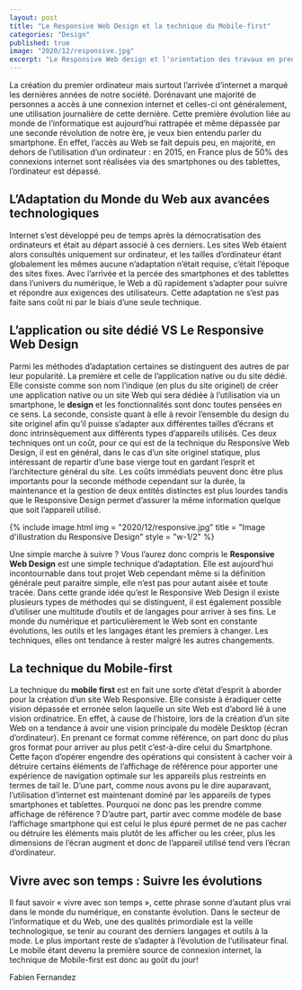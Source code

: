 ```yaml
---
layout: post
title: "Le Responsive Web Design et la technique du Mobile-first"
categories: "Design"
published: true
image: "2020/12/responsive.jpg"
excerpt: "Le Responsive Web design et l'orientation des travaux en prenant en compte la taille de l'écran mobile en premier temps pour réaliser le design de son site."
---
```


La création du premier ordinateur mais surtout l’arrivée d’internet a marqué les dernières années de notre société. Dorénavant une majorité de personnes a accès à une connexion internet et celles-ci ont généralement, une utilisation journalière de cette dernière. Cette première évolution liée au monde de l’informatique est aujourd’hui rattrapée et même dépassée par une seconde révolution de notre ère, je veux bien entendu parler du smartphone. En effet, l’accès au Web se fait depuis peu, en majorité, en dehors de l’utilisation d’un ordinateur : en 2015, en France plus de 50% des connexions internet sont réalisées via des smartphones ou des tablettes, l’ordinateur est dépassé. 

## L’Adaptation du Monde du Web aux avancées technologiques 

Internet s’est développé peu de temps après la démocratisation des ordinateurs et était au départ associé à ces derniers. Les sites Web étaient alors consultés uniquement sur ordinateur, et les tailles d’ordinateur étant globalement les mêmes aucune n’adaptation n’était requise, c’était l’époque des sites fixes. Avec l’arrivée et la percée des smartphones et des tablettes dans l’univers du numérique, le Web a dû rapidement s’adapter pour suivre et répondre aux exigences des utilisateurs. 
 Cette adaptation ne s’est pas faite sans coût ni par le biais d’une seule technique.

## L’application ou site dédié VS Le Responsive Web Design 

Parmi les méthodes d’adaptation certaines se distinguent des autres de par leur popularité. 
La première et celle de l’application native ou du site dédié. Elle consiste comme son nom l’indique (en plus du site originel) de créer une application native ou un site Web qui sera dédiée à l’utilisation via un smartphone, le **design** et les fonctionnalités sont donc toutes pensées en ce sens. 
La seconde, consiste quant à elle à revoir l’ensemble du design du site originel afin qu’il puisse s’adapter aux différentes tailles d’écrans et donc intrinsèquement aux différents types d’appareils utilisés. 
Ces deux techniques ont un coût, pour ce qui est de la technique du Responsive Web Design, il est en général, dans le cas d’un site originel statique, plus intéressant de repartir d’une base vierge tout en gardant l’esprit et l’architecture général du site. Les coûts immédiats peuvent donc être plus importants pour la seconde méthode cependant sur la durée, la maintenance et la gestion de deux entités distinctes est plus lourdes tandis que le Responsive Design permet d’assurer la même information quelque que soit l’appareil utilisé. 

{% include image.html img = "2020/12/responsive.jpg" title = "Image d'illustration du Responsive Design" style = "w-1/2" %}

Une simple marche à suivre ? 
Vous l’aurez donc compris le **Responsive Web Design** est une simple technique d’adaptation. Elle est aujourd’hui incontournable dans tout projet Web cependant même si la définition générale peut paraitre simple, elle n’est pas pour autant aisée et toute tracée. 
Dans cette grande idée qu’est le Responsive Web Design il existe plusieurs types de méthodes qui se distinguent, il est également possible d’utiliser une multitude d’outils et de langages pour arriver à ses fins. 
Le monde du numérique et particulièrement le Web sont en constante évolutions, les outils et les langages étant les premiers à changer. Les techniques, elles ont tendance à rester malgré les autres changements.


## La technique du Mobile-first

La technique du **mobile first** est en fait une sorte d’état d’esprit à aborder pour la création d’un site Web Responsive. Elle consiste à éradiquer cette vision dépassée et erronée selon laquelle un site Web est d’abord lié à une vision ordinatrice. En effet, à cause de l’histoire, lors de la création d’un site Web on a tendance à avoir une vision principale du modèle Desktop (écran d’ordinateur). En prenant ce format comme référence, on part donc du plus gros format pour arriver au plus petit c’est-à-dire celui du Smartphone. Cette façon d’opérer engendre des opérations qui consistent à cacher voir à détruire certains éléments de l’affichage de référence pour apporter une expérience de navigation optimale sur les appareils plus restreints en termes de tail
le. 
D’une part, comme nous avons pu le dire auparavant, l’utilisation d’internet est maintenant dominé par les appareils de types smartphones et tablettes. Pourquoi ne donc pas les prendre comme affichage de référence ? 
D’autre part, partir avec comme modèle de base l’affichage smartphone qui est celui le plus épuré permet de ne pas cacher ou détruire les éléments mais plutôt de les afficher ou les créer, plus les dimensions de l’écran augment et donc de l’appareil utilisé tend vers l’écran d’ordinateur. 

## Vivre avec son temps : Suivre les évolutions

Il faut savoir « vivre avec son temps », cette phrase sonne d’autant plus vrai dans le monde du numérique, en constante évolution. Dans le secteur de l’informatique et du Web, une des qualités primordiale est la veille technologique, se tenir au courant des derniers langages et outils à la mode. Le plus important reste de s’adapter à l’évolution de l’utilisateur final. Le mobile étant devenu la première source de connexion internet, la technique de Mobile-first est donc au goût du jour! 

<p class="signature text-right">Fabien Fernandez</p>
 
